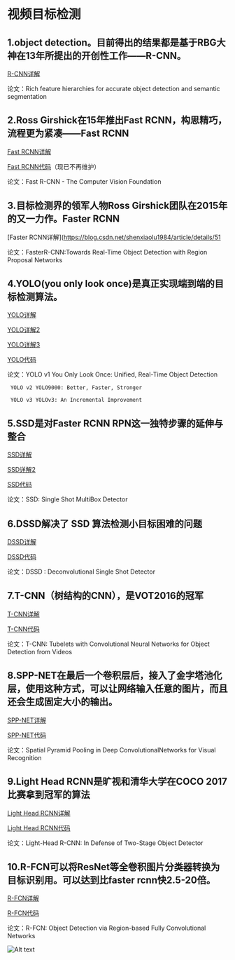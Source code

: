 # 视频目标检测

## 1.object detection。目前得出的结果都是基于RBG大神在13年所提出的开创性工作——R-CNN。
[R-CNN详解](https://zhuanlan.zhihu.com/p/22287237)

论文：Rich feature hierarchies for accurate object detection and semantic segmentation

## 2.Ross Girshick在15年推出Fast RCNN，构思精巧，流程更为紧凑——Fast RCNN
[Fast RCNN详解](https://blog.csdn.net/shenxiaolu1984/article/details/51036677)

[Fast RCNN代码](https://github.com/rbgirshick/fast-rcnn)（现已不再维护）

论文：Fast R-CNN - The Computer Vision Foundation

## 3.目标检测界的领军人物Ross Girshick团队在2015年的又一力作。Faster RCNN
[Faster RCNN详解](https://blog.csdn.net/shenxiaolu1984/article/details/51

论文：FasterR-CNN:Towards Real-Time Object Detection with Region Proposal Networks

## 4.YOLO(you only look once)是真正实现端到端的目标检测算法。
[YOLO详解](https://zhuanlan.zhihu.com/p/25045711)

[YOLO详解2](https://zhuanlan.zhihu.com/p/37668951)

[YOLO详解3](https://blog.csdn.net/Jesse_Mx/article/details/53925356)

[YOLO代码](https://github.com/pjreddie/darknet)

论文：YOLO v1 You Only Look Once: Unified, Real-Time Object Detection

     YOLO v2 YOLO9000: Better, Faster, Stronger 
     
     YOLO v3 YOLOv3: An Incremental Improvement
     
## 5.SSD是对Faster RCNN RPN这一独特步骤的延伸与整合
[SSD详解](https://blog.csdn.net/u014380165/article/details/72824889)

[SSD详解2](https://blog.csdn.net/smf0504/article/details/52745070)

[SSD代码](https://github.com/pjreddie/darknet)

论文：SSD: Single Shot MultiBox Detector

## 6.DSSD解决了 SSD 算法检测小目标困难的问题
[DSSD详解](https://blog.csdn.net/jesse_mx/article/details/55212179?utm_source=itdadao&utm_medium=referral)

[DSSD代码](https://github.com/chengyangfu/caffe/tree/dssd)

论文：DSSD : Deconvolutional Single Shot Detector 

## 7.T-CNN（树结构的CNN），是VOT2016的冠军
[T-CNN详解](https://blog.csdn.net/linolzhang/article/details/74999644)

[T-CNN代码](https://github.com/myfavouritekk/T-CNN)

论文：T-CNN: Tubelets with Convolutional Neural Networks for Object Detection from Videos

## 8.SPP-NET在最后一个卷积层后，接入了金字塔池化层，使用这种方式，可以让网络输入任意的图片，而且还会生成固定大小的输出。
[SPP-NET详解](https://blog.csdn.net/v1_vivian/article/details/73275259)

[SPP-NET代码](https://github.com/yueruchen/sppnet-pytorch)

论文：Spatial Pyramid Pooling in Deep ConvolutionalNetworks for Visual Recognition

## 9.Light Head RCNN是旷视和清华大学在COCO 2017比赛拿到冠军的算法
[Light Head RCNN详解](https://blog.csdn.net/Dlyldxwl/article/details/78714195)

[Light Head RCNN代码](https://github.com/zengarden/light_head_rcnn)

论文：Light-Head R-CNN: In Defense of Two-Stage Object Detector

## 10.R-FCN可以将ResNet等全卷积图片分类器转换为目标识别用。可以达到比faster rcnn快2.5-20倍。
[R-FCN详解](https://blog.csdn.net/bea_tree/article/details/51817263)

[R-FCN代码]( https://github.com/daijifeng001/R-FCN)

论文：R-FCN: Object Detection via Region-based Fully Convolutional Networks

![Alt text](https://github.com/jinghehehe/-1.1/tree/master/%E6%88%AA%E5%9B%BE/1.jpg)
